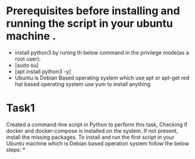 # Prerequisites before installing and running the script in your ubuntu machine .
* install python3 by runing th below command in the privilege mode(as a root user):
* [sudo su]
* [apt install python3 -y]
*  Ubuntu is Debian Based operating system which use apt or apt-get red hat based operating system use yum to install anything
# Task1 
Created a command-line script in Python to perform this task, Checking if docker and docker-compose is installed on the system. If not present, install the missing packages.
To install and run the first script in your Ubuntu machine which is Debian based operation system follow the below steps:
*
